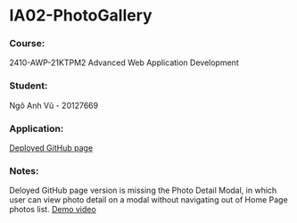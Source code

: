 # IA02-PhotoGallery

### Course:
2410-AWP-21KTPM2
Advanced Web Application Development

### Student:
Ngô Anh Vũ - 20127669

### Application:
[Deployed GitHub page](https://disisvu.github.io/IA02-PhotoGallery/)

### Notes:
Deloyed GitHub page version is missing the Photo Detail Modal, in which user can view photo detail on a modal without navigating out of Home Page photos list.
[Demo video](https://youtu.be/9fDqjoIfnJE)
